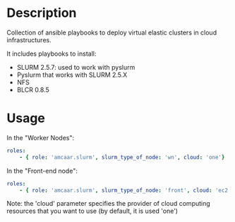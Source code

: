 
Description
===========

Collection of ansible playbooks to deploy virtual elastic clusters in cloud infrastructures.

It includes playbooks to install:
- SLURM 2.5.7: used to work with pyslurm
- Pyslurm that works with SLURM 2.5.X
- NFS
- BLCR 0.8.5

Usage
=====

In the "Worker Nodes":
```yml 
roles:
    - { role: 'amcaar.slurm', slurm_type_of_node: 'wn', cloud: 'one'}
```
In the "Front-end node":
```yml
roles:
    - { role: 'amcaar.slurm', slurm_type_of_node: 'front', cloud: 'ec2'}
```

Note: the 'cloud' parameter specifies the provider of cloud computing resources that you want to use (by default, it is used 'one')

